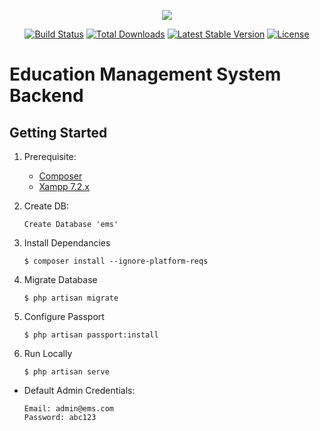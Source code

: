 <p align="center"><img src="https://laravel.com/assets/img/components/logo-laravel.svg"></p>

<p align="center">
<a href="https://travis-ci.org/laravel/framework"><img src="https://travis-ci.org/laravel/framework.svg" alt="Build Status"></a>
<a href="https://packagist.org/packages/laravel/framework"><img src="https://poser.pugx.org/laravel/framework/d/total.svg" alt="Total Downloads"></a>
<a href="https://packagist.org/packages/laravel/framework"><img src="https://poser.pugx.org/laravel/framework/v/stable.svg" alt="Latest Stable Version"></a>
<a href="https://packagist.org/packages/laravel/framework"><img src="https://poser.pugx.org/laravel/framework/license.svg" alt="License"></a>
</p>

# Education Management System Backend

## Getting Started

1. Prerequisite:

      * [Composer](https://getcomposer.org/download/)
      * [Xampp 7.2.x](https://www.apachefriends.org/download.html)

2. Create DB:

    ```
    Create Database 'ems'
    ```

3. Install Dependancies

    ```
    $ composer install --ignore-platform-reqs
    ```

4. Migrate Database

    ```
    $ php artisan migrate
    ```

5. Configure Passport

    ```
    $ php artisan passport:install
    ```
   
6. Run Locally

    ```
    $ php artisan serve
    ```
    
* Default Admin Credentials:

    ```
    Email: admin@ems.com
    Password: abc123    
    ```
